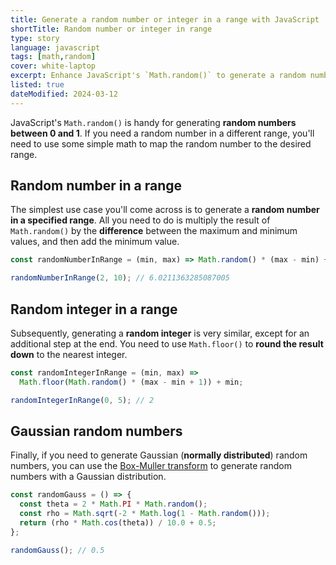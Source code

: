 ```yaml
---
title: Generate a random number or integer in a range with JavaScript
shortTitle: Random number or integer in range
type: story
language: javascript
tags: [math,random]
cover: white-laptop
excerpt: Enhance JavaScript's `Math.random()` to generate a random number or integer in a specified range.
listed: true
dateModified: 2024-03-12
---
```


JavaScript's `Math.random()` is handy for generating **random numbers between 0 and 1**. If you need a random number in a different range, you'll need to use some simple math to map the random number to the desired range.

## Random number in a range

The simplest use case you'll come across is to generate a **random number in a specified range**. All you need to do is multiply the result of `Math.random()` by the **difference** between the maximum and minimum values, and then add the minimum value.

```js
const randomNumberInRange = (min, max) => Math.random() * (max - min) + min;

randomNumberInRange(2, 10); // 6.0211363285087005
```

## Random integer in a range

Subsequently, generating a **random integer** is very similar, except for an additional step at the end. You need to use `Math.floor()` to **round the result down** to the nearest integer.

```js
const randomIntegerInRange = (min, max) =>
  Math.floor(Math.random() * (max - min + 1)) + min;

randomIntegerInRange(0, 5); // 2
```

## Gaussian random numbers

Finally, if you need to generate Gaussian (**normally distributed**) random numbers, you can use the [Box-Muller transform](https://en.wikipedia.org/wiki/Box%E2%80%93Muller_transform) to generate random numbers with a Gaussian distribution.

```js
const randomGauss = () => {
  const theta = 2 * Math.PI * Math.random();
  const rho = Math.sqrt(-2 * Math.log(1 - Math.random()));
  return (rho * Math.cos(theta)) / 10.0 + 0.5;
};

randomGauss(); // 0.5
```
